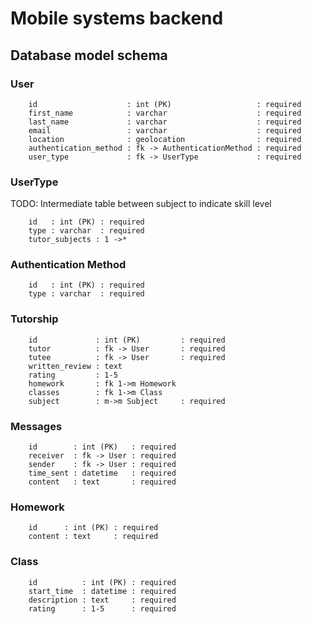 # Mobile systems backend

## Database model schema

### User

```
    id                    : int (PK)                   : required
    first_name            : varchar                    : required
    last_name             : varchar                    : required
    email                 : varchar                    : required
    location              : geolocation                : required
    authentication_method : fk -> AuthenticationMethod : required
    user_type             : fk -> UserType             : required
```


### UserType

TODO: Intermediate table between subject to indicate skill level

```
    id   : int (PK) : required
    type : varchar  : required
    tutor_subjects : 1 ->*
```

### Authentication Method

```
    id   : int (PK) : required
    type : varchar  : required
```

### Tutorship

```
    id             : int (PK)         : required
    tutor          : fk -> User       : required
    tutee          : fk -> User       : required
    written_review : text
    rating         : 1-5
    homework       : fk 1->m Homework
    classes        : fk 1->m Class
    subject        : m->m Subject     : required
```

### Messages

```
    id        : int (PK)   : required
    receiver  : fk -> User : required
    sender    : fk -> User : required
    time_sent : datetime   : required
    content   : text       : required
```

### Homework

```
    id      : int (PK) : required
    content : text     : required
```

### Class

```
    id          : int (PK) : required
    start_time  : datetime : required
    description : text     : required
    rating      : 1-5      : required
```
